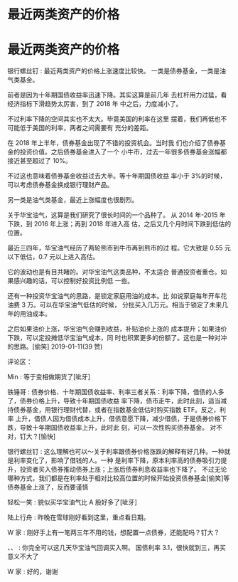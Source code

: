 # 最近两类资产的价格

# 最近两类资产的价格

银行螺丝钉 : 最近两类资产的价格上涨速度比较快。 一类是债券基金，一类是油气类基金。

前者是因为十年期国债收益率迅速下降。其实这算是前几年 去杠杆用力过猛，看经济指标下滑趋势太厉害，到了 2018 年 中之后，力度减小了。

不过利率下降的空间其实也不太大。毕竟美国的利率在这里 摆着，我们再低也不可能低于美国的利率，两者之间需要有 充分的差距。

在 2018 年上半年，债券基金出现了不错的投资机会。当时我 们也介绍了债券基金的投资价值。之后债券基金进入了一个 小牛市，过去一年很多债券基金涨幅都接近甚至超过了 10%。

不过这也意味着债券基金收益过去大半。等十年期国债收益 率小于 3%的时候，可以考虑债券基金换成银行理财产品。

另一类是油气类基金，最近上涨幅度也很剧烈。

关于华宝油气，这算是我们研究了很长时间的一个品种了。 从 2014 年-2015 年下跌，到 2016 年上涨；再到 2018 年进入高 估，之后又几个月时间下跌到低估的位置。

最近三四年，华宝油气经历了两轮熊市到牛市再到熊市的过 程。它大致是 0.55 元以下低估，0.7 元以上进入高估。

它的波动也是有目共睹的。对华宝油气这类品种，不太适合 普通投资者重仓。如果感兴趣的话，可以控制好投资比例低 一些。

还有一种投资华宝油气的思路，是锁定家庭用油的成本。比 如说家庭每年开车花油费 3 万。可以在华宝油气低估的时候， 分批买入几万元。相当于锁定了未来几年的用油成本。

之后如果油价上涨，华宝油气会赚到收益，补贴油价上涨的 成本提升；如果油价下跌，可以定投摊低华宝油气成本，同 时也积累更多的份额了。这也是一种对冲的思路。[偷笑] 2019-01-11(39 赞)

评论区：

Min : 等于变相做期货了[呲牙]

铁锤哥 : 债券价格、十年期国债收益率、利率三者关系：利率下降，借债的人多了，债券价格上升，导致十年期国债收益 率下降，债市走牛，此时此刻，适当减持债券基金，用银行理财代替，或者在指数基金低估时购买指数 ETF。反之，利率 上升，借债人因为借债成本上升，借债意愿下降，减少借债，于是债券价格下跌，导致十年期国债收益率上升，此时此 刻，可以一次性购买债券基金。 对不对，钉大？[愉快]

银行螺丝钉 : 这么理解也可以～关于利率跟债券价格涨跌的解释有好几种。一种就是利率变化了，影响了借钱的人。一种 是利率下降，原本利率高的债券吸引力提升，投资者买入债券推动债券上涨；上涨后债券利息收益率也下降了。 不过无论 哪种方式，我们都是在利率处于相对比较高位置的时候开始投资债券基金[偷笑]等债券基金上涨了，反而要谨慎

轻松一笑 : 貌似买华宝油气比 A 股好多了[呲牙]

陆上行舟 : 昨晚在雪球刚好看到这里，重点看日期。

W 家 : 刚好手上有一笔两三年不用的钱，想配置一点债券，还能配吗？钉大？

、、 : 你完全可以这几天华宝油气回调买入啊。 国债利率 3.1，很快就到三，再买意义不大了

W 家 : 好的，谢谢